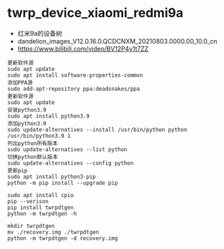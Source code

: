 # twrp_device_xiaomi_redmi9a
- 红米9a的设备树
- dandelion_images_V12.0.16.0.QCDCNXM_20210803.0000.00_10.0_cn
- https://www.bilibili.com/video/BV12P4y1t7ZZ
```
更新软件源
sudo apt update
sudo apt install software-properties-common
添加PPA源
sudo add-apt-repository ppa:deadsnakes/ppa
更新软件源
sudo apt update
安装python3.9
sudo apt install python3.9
添加python3.9
sudo update-alternatives --install /usr/bin/python python /usr/bin/python3.9 1
列出python所有版本
sudo update-alternatives --list python
切换python默认版本
sudo update-alternatives --config python
更新pip
sudo apt install python3-pip
python -m pip install --upgrade pip

sudo apt install cpio
pip --verison
pip install twrpdtgen
python -m twrpdtgen -h

mkdir twrpdtgen
mv ./recovery.img ./twrpdtgen
python -m twrpdtgen -d recovery.img
```

